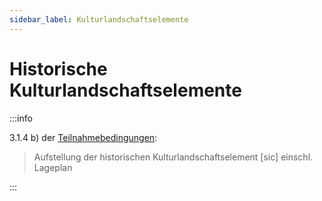 ```yaml
---
sidebar_label: Kulturlandschaftselemente
---
```


# Historische Kulturlandschaftselemente

:::info

3.1.4 b) der [Teilnahmebedingungen](/teilnahmebedingungen.pdf):

> Aufstellung der historischen Kulturlandschaftselement [sic] einschl. Lageplan

:::

